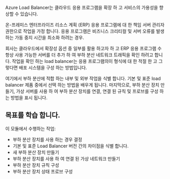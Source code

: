 Azure Load Balancer는 클라우드 응용 프로그램을 확장 하 고 서비스의 가용성을 향상할 수 있습니다.

온-프레미스 엔터프라이즈 리소스 계획 (ERP) 응용 프로그램에 대 한 책임 서버 관리자 권한으로 작업을 가정 합니다. 응용 프로그램은 비즈니스 크리티컬 및 서버 오류를 발생 하는 가동 중지 시간을 최소화 하려는 경우.

회사는 클라우드에서 확장성 옵션 중 일부를 활용 하고자 하 고 ERP 응용 프로그램 수 항상 사용 가능한 서버를 더 추가 하 여 부하 분산 네트워크 트래픽을 확인 하려고 합니다. 작업을 확인 하는 load balancer는 응용 프로그램의이 형식에 대 한 적절 한 고 그렇다면 배포 시스템을 구성 하는 방법입니다.

여기에서 부하 분산에 적합 하는 내부 및 외부 작업을 식별 합니다. 기본 및 표준 load balancer 제품 중에서 선택 하는 방법을 배우게 됩니다. 마지막으로, 부하 분산 장치 만들기, 가상 서버를 사용 하 여 부하 분산 장치를 연결, 연결 된 규칙 및 프로브를 구성 하는 방법을 표시 됩니다.

## <a name="learning-objectives"></a>목표를 학습 합니다.

이 모듈에서 수행하는 작업:
- 부하 분산 장치를 사용 하는 경우 결정
- 기본 및 표준 Load Balancer 버전 간의 차이점을 식별 합니다.
- 새 부하 분산 장치 만들기
- 부하 분산 장치를 사용 하 여 연결 된 가상 네트워크 만들기
- 부하 분산 장치 규칙 구성
- 부하 분산 장치 상태 프로브 구성